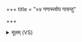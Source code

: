 +++
title = "०४ गणास्त्वोप गायन्तु"

+++
<details><summary>मूलम् (VS)</summary>

ग॒णास्त्वोप॑ गायन्तु॒ मारु॑ताः पर्जन्य घो॒षिणः॒ पृथ॑क्। सर्गा॑ व॒र्षस्य॒ वर्ष॑तो॒ वर्ष॑न्तु पृथि॒वीमनु॑ ॥
</details>